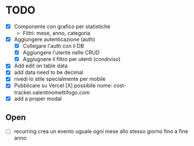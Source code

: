 # TODO

- [X] Componente con grafico per statistiche
    - Filtri: mese, anno, categoria
- [X] Aggiungere autenticazione (auth)
    - [X] Collegare l'auth con il DB
    - [X] Aggiungere l'utente nelle CRUD
    - [X] Aggiugnere il filtro per utenti (condiviso)
- [X] Add edit on table data
- [X] add data need to be decimal
- [X] rivedi lo stile specialmente per mobile
- [X] Pubblicare su Vercel 
     [X] possibile nome: cost-tracker.valentinomettifogo.com
- [X] add a proper modal

## Open

- [ ] recurring crea un evento uguale ogni mese allo stesso giorno fino a fine anno

